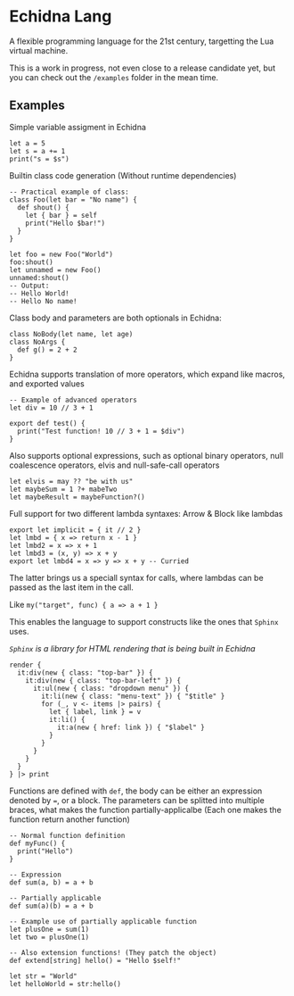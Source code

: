 # Echidna Lang

A flexible programming language for the 21st century, targetting the Lua virtual
machine.

This is a work in progress, not even close to a release candidate yet, but you
can check out the `/examples` folder in the mean time.

## Examples

Simple variable assigment in Echidna

```
let a = 5
let s = a += 1
print("s = $s")
```

Builtin class code generation (Without runtime dependencies)

```
-- Practical example of class:
class Foo(let bar = "No name") {
  def shout() {
    let { bar } = self
    print("Hello $bar!")
  }
}

let foo = new Foo("World")
foo:shout()
let unnamed = new Foo()
unnamed:shout()
-- Output:
-- Hello World!
-- Hello No name!
```

Class body and parameters are both optionals in Echidna:

```
class NoBody(let name, let age)
class NoArgs {
  def g() = 2 + 2
}
```

Echidna supports translation of more operators, which expand like macros, and
exported values

```
-- Example of advanced operators
let div = 10 // 3 + 1

export def test() {
  print("Test function! 10 // 3 + 1 = $div")
}
```

Also supports optional expressions, such as optional binary operators, null
coalescence operators, elvis and null-safe-call operators

```
let elvis = may ?? "be with us"
let maybeSum = 1 ?+ mabeTwo
let maybeResult = maybeFunction?()
```

Full support for two different lambda syntaxes: Arrow & Block like lambdas

```
export let implicit = { it // 2 }
let lmbd = { x => return x - 1 }
let lmbd2 = x => x + 1
let lmbd3 = (x, y) => x + y
export let lmbd4 = x => y => x + y -- Curried
```

The latter brings us a speciall syntax for calls, where lambdas can be passed
as the last item in the call.

Like `my("target", func) { a => a + 1 } `

This enables the language to support constructs like the ones that `Sphinx`
uses.

_`Sphinx` is a library for HTML rendering that is being built in Echidna_

```
render {
  it:div(new { class: "top-bar" }) {
    it:div(new { class: "top-bar-left" }) {
      it:ul(new { class: "dropdown menu" }) {
        it:li(new { class: "menu-text" }) { "$title" }
        for (_, v <- items |> pairs) {
          let { label, link } = v
          it:li() {
            it:a(new { href: link }) { "$label" }
          }
        }
      }
    }
  }
} |> print
```

Functions are defined with `def`, the body can be either an expression denoted
by `=`, or a block. The parameters can be splitted into multiple braces,
what makes the function partially-applicalbe (Each one makes the function
return another function)

```
-- Normal function definition
def myFunc() {
  print("Hello")
}

-- Expression
def sum(a, b) = a + b

-- Partially applicable
def sum(a)(b) = a + b

-- Example use of partially applicable function
let plusOne = sum(1)
let two = plusOne(1)

-- Also extension functions! (They patch the object)
def extend[string] hello() = "Hello $self!"

let str = "World"
let helloWorld = str:hello()
```
